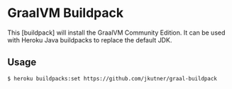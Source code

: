 # GraalVM Buildpack

This [buildpack] will install the GraalVM Community Edition. It can be used with
Heroku Java buildpacks to replace the default JDK.

## Usage

```
$ heroku buildpacks:set https://github.com/jkutner/graal-buildpack
```
